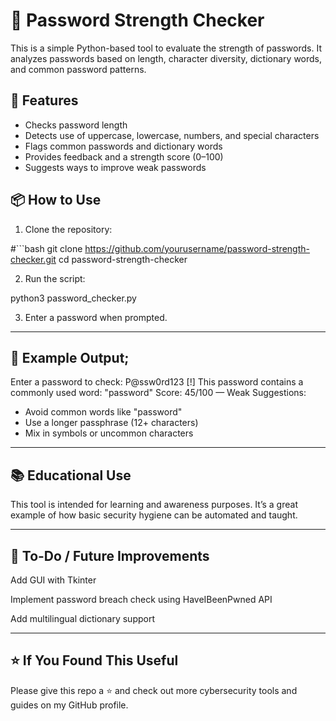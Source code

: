 # 🔐 Password Strength Checker

This is a simple Python-based tool to evaluate the strength of passwords. It analyzes passwords based on length, character diversity, dictionary words, and common password patterns.

## 🚀 Features

- Checks password length
- Detects use of uppercase, lowercase, numbers, and special characters
- Flags common passwords and dictionary words
- Provides feedback and a strength score (0–100)
- Suggests ways to improve weak passwords

## 📦 How to Use

1. Clone the repository:

#```bash
git clone https://github.com/yourusername/password-strength-checker.git
cd password-strength-checker



2. Run the script:

python3 password_checker.py


3. Enter a password when prompted.

---

## 🧠 Example Output;

Enter a password to check: P@ssw0rd123
[!] This password contains a commonly used word: "password"
Score: 45/100 — Weak
Suggestions:
- Avoid common words like "password"
- Use a longer passphrase (12+ characters)
- Mix in symbols or uncommon characters

---
## 📚 Educational Use

This tool is intended for learning and awareness purposes. It’s a great example of how basic security hygiene can be automated and taught.

---
## 📌 To-Do / Future Improvements
Add GUI with Tkinter

Implement password breach check using HaveIBeenPwned API

Add multilingual dictionary support

---

## ⭐ If You Found This Useful
Please give this repo a ⭐ and check out more cybersecurity tools and guides on my GitHub profile.

